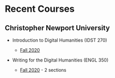 # Recent Courses

## Christopher Newport University

* Introduction to Digital Humanities (IDST 270)
  * [Fall 2020](https://deanna-stover.github.io/courses-trial/2020/idst270fall2020)
  
* Writing for the Digital Humanities (ENGL 350)
  * [Fall 2020](https://deanna-stover.github.io/courses-trial/2020/idst350fall2020) - 2 sections 
